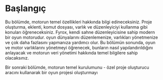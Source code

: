 # Başlangıç



Bu bölümde, motorun temel özellikleri hakkında bilgi edineceksiniz. Proje oluşturma,
eklenti, komut dosyası, varlık ve düzenleyiciyi kullanma gibi konuları öğreneceksiniz. Fyrox, kendi sahne düzenleyicisine sahip modern bir oyun motorudur. 
oyun dünyalarını düzenlemenize, varlıkları yönetmenize ve çok daha fazlasını yapmanıza yardımcı olur. Bu bölümün sonunda, oyun ve 
motor varlıklarını yönetmeyi öğrenecek, bunların nasıl yapılandırıldığını anlayacak ve motorun veri yönetimi hakkında temel bilgilere sahip olacaksınız.
 


Bir sonraki bölümde, motorun temel kurulumunu - özel proje oluşturucu
aracını kullanarak bir oyun projesi oluşturmayı
